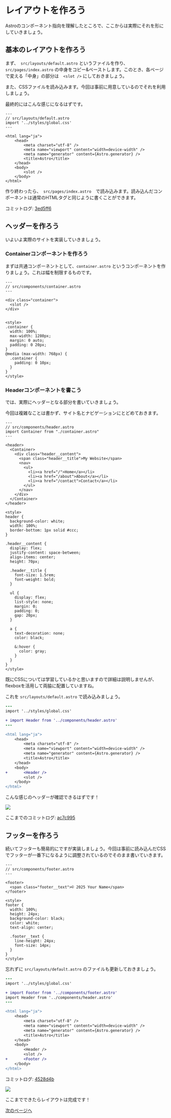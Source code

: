 # レイアウトを作ろう

Astroのコンポーネント指向を理解したところで、ここからは実際にそれを形にしていきましょう。

## 基本のレイアウトを作ろう

まず、　`src/layouts/default.astro` というファイルを作り、 `src/pages/index.astro` の中身をコピー&ペーストします。このとき、各ページで変える「中身」の部分は　`<slot />` にしておきましょう。

また、CSSファイルを読み込みます。今回は事前に用意しているのでそれを利用しましょう。

最終的にはこんな感じになるはずです。

```astro
---
// src/layouts/default.astro
import '../styles/global.css'
---

<html lang="ja">
	<head>
		<meta charset="utf-8" />
		<meta name="viewport" content="width=device-width" />
		<meta name="generator" content={Astro.generator} />
		<title>Astro</title>
	</head>
	<body>
		<slot />
	</body>
</html>
```

作り終わったら、　`src/pages/index.astro`　で読み込みます。読み込んだコンポーネントは通常のHTMLタグと同じように書くことができます。

コミットログ: [3ed5ff6](https://github.com/s-union/astro-hands-on/commit/3ed5ff69da7dfa6eff0ea0c750ad3992d721655c)


## ヘッダーを作ろう

いよいよ実際のサイトを実装していきましょう。

### Containerコンポーネントを作ろう

まずは共通コンポーネントとして、`container.astro` というコンポーネントを作りましょう。これは幅を制限するものです。

```astro
---
// src/components/container.astro
---

<div class="container">
  <slot />
</div>


<style>
.container {
  width: 100%;
  max-width: 1280px;
  margin: 0 auto;
  padding: 0 20px;
}
@media (max-width: 768px) {
  .container {
    padding: 0 10px;
  }
}
</style>
```

### Headerコンポーネントを書こう

では、実際にヘッダーとなる部分を書いていきましょう。

今回は複雑なことは書かず、サイト名とナビゲーションにとどめておきます。

```astro
---
// src/components/header.astro
import Container from "./container.astro"
---

<header>
  <Container>
    <div class="header__content">
      <span class="header__title">My Website</span>
      <nav>
        <ul>
          <li><a href="/">Home</a></li>
          <li><a href="/about">About</a></li>
          <li><a href="/contact">Contact</a></li>
        </ul>
      </nav>
    </div>
  </Container>
</header>

<style>
header {
  background-color: white;
  width: 100%;
  border-bottom: 1px solid #ccc;
}

.header__content {
  display: flex;
  justify-content: space-between;
  align-items: center;
  height: 70px;

  .header__title {
    font-size: 1.5rem;
    font-weight: bold;
  }

  ul {
    display: flex;
    list-style: none;
    margin: 0;
    padding: 0;
    gap: 20px;
  }

  a {
    text-decoration: none;
    color: black;

    &:hover {
      color: gray;
    }
  }
}
</style>
```

既にCSSについては学習しているかと思いますので詳細は説明しませんが、flexboxを活用して両脇に配置していますね。

これを `src/layouts/default.astro` で読み込みましょう。

```diff
---
import '../styles/global.css'

+ import Header from '../components/header.astro'
---

<html lang="ja">
	<head>
		<meta charset="utf-8" />
		<meta name="viewport" content="width=device-width" />
		<meta name="generator" content={Astro.generator} />
		<title>Astro</title>
	</head>
	<body>
+ 		<Header />
		<slot />
	</body>
</html>
```

こんな感じのヘッダーが確認できるはずです！

![](/docs/ch1/img/header.png)

ここまでのコミットログ: [ac7c995](https://github.com/s-union/astro-hands-on/commit/ac7c995e629858189fc5a80f1e56b4eaa3dd30b1)

## フッターを作ろう

続いてフッターも簡易的にですが実装しましょう。今回は事前に読み込んだCSSでフッターが一番下になるように調整されているのでそのまま書いていきます。

```astro
---
// src/components/footer.astro
---

<footer>
  <span class="footer__text">© 2025 Your Name</span>
</footer>

<style>
footer {
  width: 100%;
  height: 24px;
  background-color: black;
  color: white;
  text-align: center;

  .footer__text {
    line-height: 24px;
    font-size: 14px;
  }
}
</style>
```

忘れずに `src/layouts/default.astro` のファイルも更新しておきましょう。

```diff
---
import '../styles/global.css'

+ import Footer from '../components/footer.astro'
import Header from '../components/header.astro'
---

<html lang="ja">
	<head>
		<meta charset="utf-8" />
		<meta name="viewport" content="width=device-width" />
		<meta name="generator" content={Astro.generator} />
		<title>Astro</title>
	</head>
	<body>
		<Header />
		<slot />
+ 		<Footer />
	</body>
</html>
```

コミットログ: [4528d4b](https://github.com/s-union/astro-hands-on/commit/4528d4b99ac1c2518fb505451a3beda9c08e1ea1)

![](/docs/ch1/img/footer.png)

ここまでできたらレイアウトは完成です！

[次のページへ](/docs/ch1/4_create_pages.md)